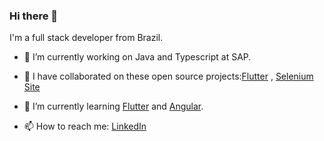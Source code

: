 ### Hi there 👋

I'm a full stack developer from Brazil.

- 🔭 I’m currently working on Java and Typescript at SAP.
- 👯 I have collaborated on these open source projects:[Flutter](https://github.com/flutter/flutter)
, [Selenium Site](https://github.com/SeleniumHQ/seleniumhq.github.io)

- 🌱 I’m currently learning [Flutter](https://flutter.dev/) and [Angular](https://angular.io/).
- 📫 How to reach me: [LinkedIn](https://www.linkedin.com/in/natanportilho/)


<!--
**natanportilho/natanportilho** is a ✨ _special_ ✨ repository because its `README.md` (this file) appears on your GitHub profile.

Here are some ideas to get you started:

- 🔭 I’m currently working on ...
- 🌱 I’m currently learning ...
- 👯 I’m looking to collaborate on ...
- 🤔 I’m looking for help with ...
- 💬 Ask me about ...
- 📫 How to reach me: ...
- 😄 Pronouns: ...
- ⚡ Fun fact: ...
-->
